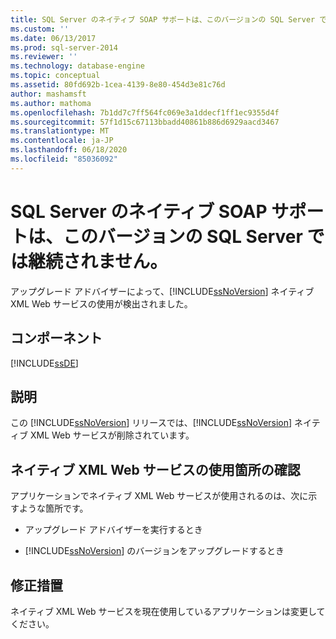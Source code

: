 ```yaml
---
title: SQL Server のネイティブ SOAP サポートは、このバージョンの SQL Server では継続されません。 | Microsoft Docs
ms.custom: ''
ms.date: 06/13/2017
ms.prod: sql-server-2014
ms.reviewer: ''
ms.technology: database-engine
ms.topic: conceptual
ms.assetid: 80fd692b-1cea-4139-8e80-454d3e81c76d
author: mashamsft
ms.author: mathoma
ms.openlocfilehash: 7b1dd7c7ff564fc069e3a1ddecf1ff1ec9355d4f
ms.sourcegitcommit: 57f1d15c67113bbadd40861b886d6929aacd3467
ms.translationtype: MT
ms.contentlocale: ja-JP
ms.lasthandoff: 06/18/2020
ms.locfileid: "85036092"
---
```

# <a name="sql-server-native-soap-support-is-discontinued-in-this-version-of-sql-server"></a>SQL Server のネイティブ SOAP サポートは、このバージョンの SQL Server では継続されません。
  アップグレード アドバイザーによって、[!INCLUDE[ssNoVersion](../../includes/ssnoversion-md.md)] ネイティブ XML Web サービスの使用が検出されました。  
  
## <a name="component"></a>コンポーネント  
 [!INCLUDE[ssDE](../../includes/ssde-md.md)]  
  
## <a name="description"></a>説明  
 この [!INCLUDE[ssNoVersion](../../includes/ssnoversion-md.md)] リリースでは、[!INCLUDE[ssNoVersion](../../includes/ssnoversion-md.md)] ネイティブ XML Web サービスが削除されています。  
  
## <a name="discovering-where-you-use-native-xml-web-services"></a>ネイティブ XML Web サービスの使用箇所の確認  
 アプリケーションでネイティブ XML Web サービスが使用されるのは、次に示すような箇所です。  
  
-   アップグレード アドバイザーを実行するとき  
  
-   [!INCLUDE[ssNoVersion](../../includes/ssnoversion-md.md)] のバージョンをアップグレードするとき  
  
## <a name="corrective-action"></a>修正措置  
 ネイティブ XML Web サービスを現在使用しているアプリケーションは変更してください。  
  
  
